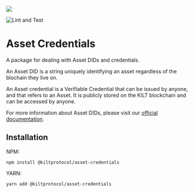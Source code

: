 [![](https://user-images.githubusercontent.com/39338561/122415864-8d6a7c00-cf88-11eb-846f-a98a936f88da.png)](https://kilt.io)

![Lint and Test](https://github.com/KILTprotocol/sdk-js/workflows/Lint%20and%20Test/badge.svg)

# Asset Credentials

A package for dealing with Asset DIDs and credentials.

An Asset DID is a string uniquely identifying an asset regardless of the blochain they live on.

An Asset credential is a Verifiable Credential that can be issued by anyone, and that refers to an Asset.
It is publicly stored on the KILT blockchain and can be accessed by anyone.

For more information about Asset DIDs, please visit our [official documentation](https://github.com/KILTprotocol/spec-asset-did).

## Installation

NPM:

```
npm install @kiltprotocol/asset-credentials
```

YARN:

```
yarn add @kiltprotocol/asset-credentials
```
